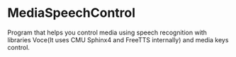 # MediaSpeechControl
Program that helps you control media using speech recognition with libraries Voce(It uses CMU Sphinx4 and FreeTTS internally) and 
media keys control.

